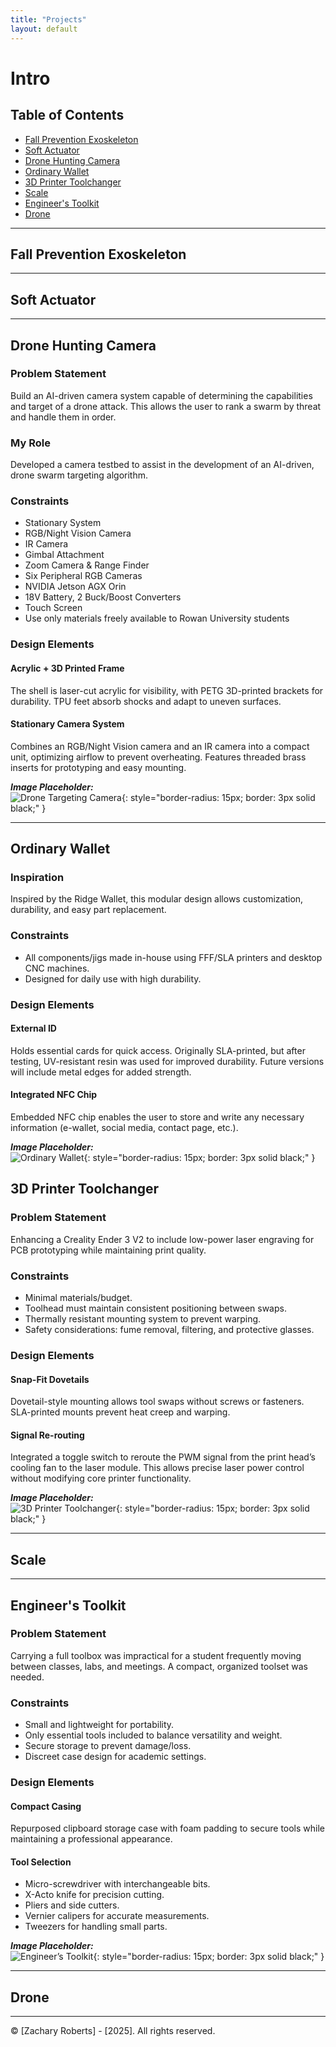 ```yaml
---
title: "Projects"
layout: default
---
```


# Intro



## Table of Contents
- [Fall Prevention Exoskeleton](#fall-prevention-exoskeleton)
- [Soft Actuator](#soft-actuator)
- [Drone Hunting Camera](#drone-hunting-camera)
- [Ordinary Wallet](#ordinary-wallet)
- [3D Printer Toolchanger](#3d-printer-toolchanger)
- [Scale](#scale)
- [Engineer's Toolkit](#engineers-toolkit)
- [Drone](#drone)


---
## Fall Prevention Exoskeleton

---
## Soft Actuator

---
## Drone Hunting Camera

### Problem Statement
Build an AI-driven camera system capable of determining the capabilities and target of a drone attack. This allows the user to rank a swarm by threat and handle them in order.

### My Role
Developed a camera testbed to assist in the development of an AI-driven, drone swarm targeting algorithm.

### Constraints
- Stationary System  
- RGB/Night Vision Camera  
- IR Camera  
- Gimbal Attachment  
- Zoom Camera & Range Finder  
- Six Peripheral RGB Cameras  
- NVIDIA Jetson AGX Orin  
- 18V Battery, 2 Buck/Boost Converters  
- Touch Screen  
- Use only materials freely available to Rowan University students  

### Design Elements
#### Acrylic + 3D Printed Frame  
The shell is laser-cut acrylic for visibility, with PETG 3D-printed brackets for durability. TPU feet absorb shocks and adapt to uneven surfaces.

#### Stationary Camera System  
Combines an RGB/Night Vision camera and an IR camera into a compact unit, optimizing airflow to prevent overheating. Features threaded brass inserts for prototyping and easy mounting.

**_Image Placeholder:_**  
![Drone Targeting Camera](path/to/drone_camera_image.png){: style="border-radius: 15px; border: 3px solid black;" }

---
## Ordinary Wallet
### Inspiration
Inspired by the Ridge Wallet, this modular design allows customization, durability, and easy part replacement.

### Constraints
- All components/jigs made in-house using FFF/SLA printers and desktop CNC machines.  
- Designed for daily use with high durability.  

### Design Elements
#### External ID  
Holds essential cards for quick access. Originally SLA-printed, but after testing, UV-resistant resin was used for improved durability. Future versions will include metal edges for added strength.

#### Integrated NFC Chip  
Embedded NFC chip enables the user to store and write any necessary information (e-wallet, social media, contact page, etc.).

**_Image Placeholder:_**  
![Ordinary Wallet](path/to/wallet_image.png){: style="border-radius: 15px; border: 3px solid black;" }

## 3D Printer Toolchanger
### Problem Statement
Enhancing a Creality Ender 3 V2 to include low-power laser engraving for PCB prototyping while maintaining print quality.

### Constraints
- Minimal materials/budget.  
- Toolhead must maintain consistent positioning between swaps.  
- Thermally resistant mounting system to prevent warping.  
- Safety considerations: fume removal, filtering, and protective glasses.  

### Design Elements
#### Snap-Fit Dovetails  
Dovetail-style mounting allows tool swaps without screws or fasteners. SLA-printed mounts prevent heat creep and warping.

#### Signal Re-routing  
Integrated a toggle switch to reroute the PWM signal from the print head’s cooling fan to the laser module. This allows precise laser power control without modifying core printer functionality.

**_Image Placeholder:_**  
![3D Printer Toolchanger](path/to/toolchanger_image.png){: style="border-radius: 15px; border: 3px solid black;" }

---
## Scale

---
## Engineer's Toolkit
### Problem Statement
Carrying a full toolbox was impractical for a student frequently moving between classes, labs, and meetings. A compact, organized toolset was needed.

### Constraints
- Small and lightweight for portability.  
- Only essential tools included to balance versatility and weight.  
- Secure storage to prevent damage/loss.  
- Discreet case design for academic settings.  

### Design Elements
#### Compact Casing  
Repurposed clipboard storage case with foam padding to secure tools while maintaining a professional appearance.

#### Tool Selection  
- Micro-screwdriver with interchangeable bits.  
- X-Acto knife for precision cutting.  
- Pliers and side cutters.  
- Vernier calipers for accurate measurements.  
- Tweezers for handling small parts.  

**_Image Placeholder:_**  
![Engineer’s Toolkit](path/to/toolkit_image.png){: style="border-radius: 15px; border: 3px solid black;" }

---
## Drone




---

&copy; [Zachary Roberts] - [2025]. All rights reserved.
